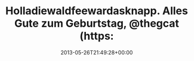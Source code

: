 ---
retweeted: false
source: <a href="http://twitter.com" rel="nofollow">Twitter Web Client</a>
entities:
  hashtags: []
  symbols: []
  user_mentions:
  - name: Felix (@thegcat@kif.rocks)
    screen_name: thegcat
    indices:
    - '55'
    - '63'
    id_str: '17564058'
    id: '17564058'
  urls: []
display_text_range:
- '0'
- '68'
favorite_count: '0'
id_str: '338773908327133184'
truncated: false
retweet_count: '0'
id: '338773908327133184'
created_at: Sun May 26 21:49:28 +0000 2013
favorited: false
full_text: Holladiewaldfeewardasknapp. Alles Gute zum Geburtstag, [@thegcat](https://twitter.com/thegcat)!
  :-)
lang: de
tags:
- pesos/twitter
date: '2013-05-26T21:49:28+00:00'
src: https://twitter.com/bascht/status/338773908327133184
original_url: https://twitter.com/bascht/status/338773908327133184
type: twitter_tweet
text: Holladiewaldfeewardasknapp. Alles Gute zum Geburtstag, [@thegcat](https://twitter.com/thegcat)!
  :-)
title: 'Holladiewaldfeewardasknapp. Alles Gute zum Geburtstag, @thegcat (https:'

---